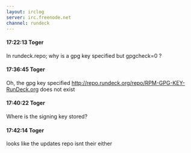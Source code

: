 ```yaml
---
layout: irclog
server: irc.freenode.net
channel: rundeck
---
```


#### 17:22:13 Toger
 In rundeck.repo; why is a gpg key specified but gpgcheck=0 ?
#### 17:36:45 Toger
 Oh, the gpg key specified http://repo.rundeck.org/repo/RPM-GPG-KEY-RunDeck.org does not exist
#### 17:40:22 Toger
 Where is the signing key stored?
#### 17:42:14 Toger
 looks like the updates repo isnt their either
